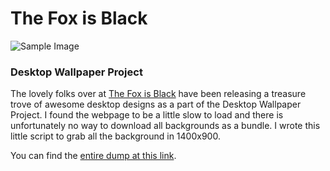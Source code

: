 The Fox is Black
================================

![Sample Image](https://i.imgur.com/OHkceNm.png)

### Desktop Wallpaper Project ###

The lovely folks over at [The Fox is Black](http://www.thefoxisblack.com/category/the-desktop-wallpaper-project/) have been releasing a treasure trove of awesome desktop designs as a part of the Desktop Wallpaper Project. I found the webpage to be a little slow to load and there is unfortunately no way to download all backgrounds as a bundle. I wrote this little script to grab all the background in 1400x900.

You can find the [entire dump at this link](https://www.dropbox.com/s/i1kzcd9s3k5lr1r/fox_backgrounds.zip?dl=0).
